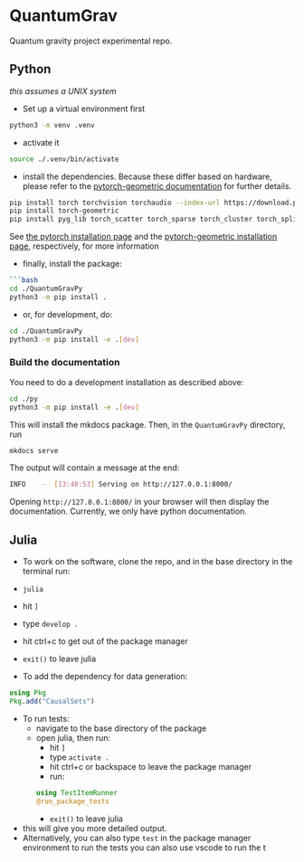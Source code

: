 # QuantumGrav
Quantum gravity project experimental repo. 

## Python
*this assumes a UNIX system* 

- Set up a virtual environment first
```bash 
python3 -m venv .venv 
```
- activate it
```bash
source ./.venv/bin/activate  
```

- install the dependencies. Because these differ based on hardware, please refer to the [pytorch-geometric documentation](https://pytorch-geometric.readthedocs.io/en/latest/install/installation.html) for further details.

```bash
pip install torch torchvision torchaudio --index-url https://download.pytorch.org/whl/cu128
pip install torch-geometric
pip install pyg_lib torch_scatter torch_sparse torch_cluster torch_spline_conv -f https://data.pyg.org/whl/torch-2.7.0+cu128.html
``` 

See [the pytorch installation page](https://pytorch.org/get-started/locally/) and the [pytorch-geometric installation page](https://pytorch-geometric.readthedocs.io/en/latest/install/installation.html), respectively, for more information

- finally, install the package:

```bash 
```bash 
cd ./QuantumGravPy
python3 -m pip install .
``` 

- or, for development, do: 
```bash 
cd ./QuantumGravPy
python3 -m pip install -e .[dev]
```

### Build the documentation 
You need to do a development installation as described above: 
```bash 
cd ./py
python3 -m pip install -e .[dev]
```

This will install the mkdocs package. Then, in the `QuantumGravPy` directory, run 
```bash 
mkdocs serve
```
The output will contain a message at the end: 
```bash 
INFO    -  [13:48:53] Serving on http://127.0.0.1:8000/
```

Opening `http://127.0.0.1:8000/` in your browser will then display the documentation. Currently, we only have python documentation. 

## Julia
- To work on the software, clone the repo, and in the base directory in the terminal run: 
- `julia`
- hit `]` 
- type `develop .` 
- hit ctrl+c to get out of the package manager
- `exit()` to leave julia

- To add the dependency for data generation: 
```julia 
using Pkg 
Pkg.add("CausalSets")
```

- To run tests:
  - navigate to the base directory of the package 
  - open julia, then run: 
    - hit `]` 
    - type `activate .` 
    - hit ctrl+c or backspace to leave the package manager 
    - run: 
    ```julia 
    using TestItemRunner
    @run_package_tests
    ``` 
    - `exit()` to leave julia
- this will give you more detailed output. 
- Alternatively, you can also type `test` in the package manager environment 
to run the tests
you can also use vscode to run the t